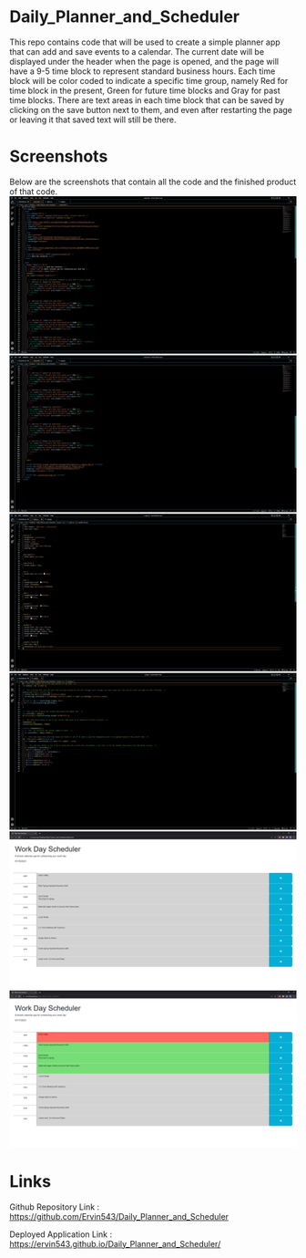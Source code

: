 # Daily_Planner_and_Scheduler
This repo contains code that will be used to create a simple planner app that can add and save events to a calendar.
The current date will be displayed under the header when the page is opened, and the page will have a 9-5 time block to represent standard business hours. Each time block will be color coded to indicate a specific time group, namely Red for time block in the present, Green for future time blocks and Gray for past time blocks. There are text areas in each time block that can be saved by clicking on the save button next to them, and even after restarting the page or leaving it that saved text will still be there.


# Screenshots

Below are the screenshots that contain all the code and the finished product of that code.
![This is the code for the HTML part 1](images/HTML_1.PNG)
![This is the code for the HTML part 2](images/HTML_2.PNG)
![This is the code for the CSS](images/CSS.PNG)
![This is the code for the JavaScript](images/JavaScript.PNG)
![This is the code for the Webpage done late at night](images/Webpage_1.PNG)
![This is the code for the Webpage done during the day](images/Webpage_2.PNG)


# Links 

Github Repository Link : https://github.com/Ervin543/Daily_Planner_and_Scheduler

Deployed Application Link : https://ervin543.github.io/Daily_Planner_and_Scheduler/
